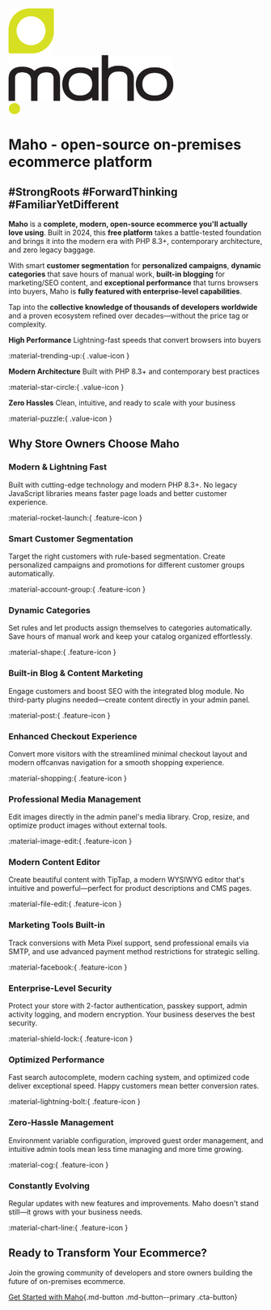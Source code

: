 <div class="logo">
<div class="lp">
<div class="lp1"><img alt="" src="assets/maho-symbol.svg" width="90" height="89"></div>
<div class="lp2"><img alt="" src="assets/maho-logo-only-name.svg" width="326" height="91"></div>
<div class="lp3"><img alt="" src="assets/maho-logo-dot.svg" width="24" height="24"></div>
</div>
</div>

<h1 id="homeh1"><span>Maho - </span>open-source on-premises ecommerce platform</h1>
<h2 id="homeh2">#StrongRoots #ForwardThinking #FamiliarYetDifferent</h2>

<div class="intro-section" markdown>

**Maho** is a **complete, modern, open-source ecommerce you'll actually love using**. Built in 2024, this **free platform** takes a battle-tested foundation and brings it into the modern era with PHP 8.3+, contemporary architecture, and zero legacy baggage.

With smart **customer segmentation** for **personalized campaigns**, **dynamic categories** that save hours of manual work, **built-in blogging** for marketing/SEO content, and **exceptional performance** that turns browsers into buyers, Maho is **fully featured with enterprise-level capabilities**.

Tap into the **collective knowledge of thousands of developers worldwide** and a proven ecosystem refined over decades—without the price tag or complexity.

<div class="value-props" markdown>

<div class="value-prop" markdown>

**High Performance**
Lightning-fast speeds that convert browsers into buyers

:material-trending-up:{ .value-icon }

</div>

<div class="value-prop" markdown>

**Modern Architecture**
Built with PHP 8.3+ and contemporary best practices

:material-star-circle:{ .value-icon }

</div>

<div class="value-prop" markdown>

**Zero Hassles**
Clean, intuitive, and ready to scale with your business

:material-puzzle:{ .value-icon }

</div>

</div>

</div>

<div class="features-section" markdown>

## Why Store Owners Choose Maho

<div class="features-grid" markdown>

<div class="feature-card" markdown>

### Modern & Lightning Fast

Built with cutting-edge technology and modern PHP 8.3+. No legacy JavaScript libraries means faster page loads and better customer experience.

:material-rocket-launch:{ .feature-icon }

</div>

<div class="feature-card" markdown>

### Smart Customer Segmentation

Target the right customers with rule-based segmentation. Create personalized campaigns and promotions for different customer groups automatically.

:material-account-group:{ .feature-icon }

</div>

<div class="feature-card" markdown>

### Dynamic Categories

Set rules and let products assign themselves to categories automatically. Save hours of manual work and keep your catalog organized effortlessly.

:material-shape:{ .feature-icon }

</div>

<div class="feature-card" markdown>

### Built-in Blog & Content Marketing

Engage customers and boost SEO with the integrated blog module. No third-party plugins needed—create content directly in your admin panel.

:material-post:{ .feature-icon }

</div>

<div class="feature-card" markdown>

### Enhanced Checkout Experience

Convert more visitors with the streamlined minimal checkout layout and modern offcanvas navigation for a smooth shopping experience.

:material-shopping:{ .feature-icon }

</div>

<div class="feature-card" markdown>

### Professional Media Management

Edit images directly in the admin panel's media library. Crop, resize, and optimize product images without external tools.

:material-image-edit:{ .feature-icon }

</div>

<div class="feature-card" markdown>

### Modern Content Editor

Create beautiful content with TipTap, a modern WYSIWYG editor that's intuitive and powerful—perfect for product descriptions and CMS pages.

:material-file-edit:{ .feature-icon }

</div>

<div class="feature-card" markdown>

### Marketing Tools Built-in

Track conversions with Meta Pixel support, send professional emails via SMTP, and use advanced payment method restrictions for strategic selling.

:material-facebook:{ .feature-icon }

</div>

<div class="feature-card" markdown>

### Enterprise-Level Security

Protect your store with 2-factor authentication, passkey support, admin activity logging, and modern encryption. Your business deserves the best security.

:material-shield-lock:{ .feature-icon }

</div>

<div class="feature-card" markdown>

### Optimized Performance

Fast search autocomplete, modern caching system, and optimized code deliver exceptional speed. Happy customers mean better conversion rates.

:material-lightning-bolt:{ .feature-icon }

</div>

<div class="feature-card" markdown>

### Zero-Hassle Management

Environment variable configuration, improved guest order management, and intuitive admin tools mean less time managing and more time growing.

:material-cog:{ .feature-icon }

</div>

<div class="feature-card" markdown>

### Constantly Evolving

Regular updates with new features and improvements. Maho doesn't stand still—it grows with your business needs.

:material-chart-line:{ .feature-icon }

</div>

</div>

</div>

<div class="final-cta" markdown>

## Ready to Transform Your Ecommerce?

Join the growing community of developers and store owners building the future of on-premises ecommerce.

[Get Started with Maho](getting-started.md){.md-button .md-button--primary .cta-button}

</div>